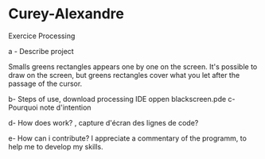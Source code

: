# Curey-Alexandre
Exercice Processing

a - Describe project

Smalls greens rectangles appears one by one on the screen. It's possible to draw on the screen, but greens rectangles cover what you let after the passage of the cursor.

b- Steps of use, download processing IDE
oppen blackscreen.pde
c- Pourquoi note d'intention

d- How does work? , capture d'écran des lignes de code?

e- How can i contribute?
I appreciate a commentary of the programm, to help me to develop my skills.
